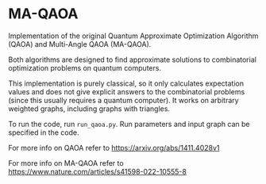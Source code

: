 # MA-QAOA
Implementation of the original Quantum Approximate Optimization Algorithm (QAOA) and Multi-Angle QAOA (MA-QAOA).

Both algorithms are designed to find approximate solutions to combinatorial optimization problems on quantum computers. 

This implementation is purely classical, so it only calculates expectation values and does not give explicit answers to the combinatorial problems (since this usually requires a quantum computer).
It works on arbitrary weighted graphs, including graphs with triangles.

To run the code, run `run_qaoa.py`. Run parameters and input graph can be specified in the code.

For more info on QAOA refer to https://arxiv.org/abs/1411.4028v1

For more info on MA-QAOA refer to https://www.nature.com/articles/s41598-022-10555-8
